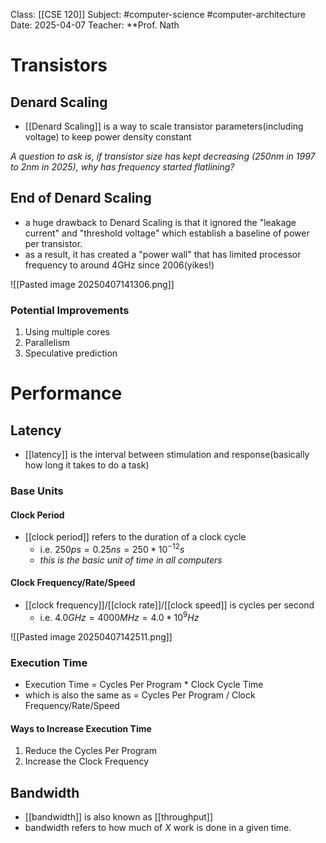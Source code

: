 Class: [[CSE 120]]
Subject: #computer-science #computer-architecture
Date: 2025-04-07
Teacher: **Prof. Nath

# Transistors

## Denard Scaling
- [[Denard Scaling]] is a way to scale transistor parameters(including voltage) to keep power density constant

*A question to ask is, if transistor size has kept decreasing (250nm in 1997 to 2nm in 2025), why has frequency started flatlining?*

## End of Denard Scaling
- a huge drawback to Denard Scaling is that it ignored the "leakage current" and "threshold voltage" which establish a baseline of power per transistor.
- as a result, it has created a "power wall" that has limited processor frequency to around 4GHz since 2006(yikes!)

![[Pasted image 20250407141306.png]]

### Potential Improvements
1. Using multiple cores
2. Parallelism
3. Speculative prediction

# Performance

## Latency
- [[latency]] is the interval between stimulation and response(basically how long it takes to do a task)

### Base Units

#### Clock Period
- [[clock period]] refers to the duration of a clock cycle
	- i.e. $250ps = 0.25ns = 250 * 10^{-12}s$
	- *this is the basic unit of time in all computers*

#### Clock Frequency/Rate/Speed
- [[clock frequency]]/[[clock rate]]/[[clock speed]] is cycles per second
	- i.e. $4.0GHz = 4000MHz = 4.0 * 10^9Hz$

![[Pasted image 20250407142511.png]]

### Execution Time
- Execution Time = Cycles Per Program * Clock Cycle Time
- which is also the same as = Cycles Per Program / Clock Frequency/Rate/Speed

#### Ways to Increase Execution Time
1. Reduce the Cycles Per Program
2. Increase the Clock Frequency

## Bandwidth
- [[bandwidth]] is also known as [[throughput]]
- bandwidth refers to how much of $X$ work is done in a given time.


  